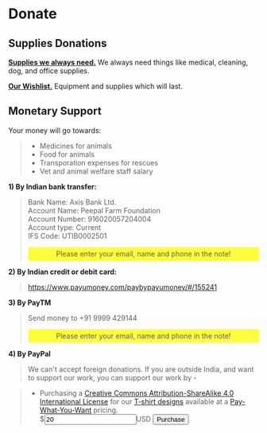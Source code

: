Donate
=========

<!--
Apart from our regular expenses, we are currently fundraising for -
-------

* Monthly commitment for us to hire a vet
-->

Supplies Donations
----------
[**Supplies we always need.**]( ?p=supplies "supplies" ) We always need things like medical, cleaning, dog, and office supplies.

[**Our Wishlist.**]( ?p=wishlist "wishlist" ) Equipment and supplies which will last.

Monetary Support
----------
Your money will go towards:

> * Medicines for animals
> * Food for animals
> * Transporation expenses for rescues
> * Vet and animal welfare staff salary


**1) By Indian bank transfer:**

> Bank Name: Axis Bank Ltd.<br/>
> Account Name: Peepal Farm Foundation<br/>
> Account Number: 916020057204004<br/>
> Account type: Current<br/>
> IFS Code: UTIB0002501<br/>
> <div style="background-color:rgba(255, 255, 0, .75); text-align:center; vertical-align: middle; padding:5px 0;">Please enter your email, name and phone in the note!</div>

**2) By Indian credit or debit card:**

> https://www.payumoney.com/paybypayumoney/#/155241


**3) By PayTM**

> Send money to +91 9999 429144
> <div style="background-color:rgba(255, 255, 0, .75); text-align:center; vertical-align: middle; padding:5px 0;">Please enter your email, name and phone in the note!</div>

**4) By PayPal**

> We can't accept foreign donations. If you are outside India, and want to support our work, you can support our work by -

> * Purchasing a <a rel="license" href="http://creativecommons.org/licenses/by-sa/4.0/" target="_blank">Creative Commons Attribution-ShareAlike 4.0 International License</a> for our <a href="https://peepalfarm.threadless.com" target="_blank">T-shirt designs</a> available at a <a href="https://en.wikipedia.org/wiki/Pay_what_you_want" target="_blank">Pay-What-You-Want</a> pricing. <form method="get" action="https://www.e-junkie.com/ecom/gb.php"><input type="hidden" name="c" value="single"/><input type="hidden" name="cl" value="328984"/><input type="hidden" name="i" value="1579572"/>$<input type="text" name="price" value="20">USD <input type="submit" name="submit" value="Purchase"/></form>

<!--
> * Purchasing a subscription to our recipe of the month club. We will pick and select
<form method="get" action="https://www.e-junkie.com/ecom/gb.php">
  <input type="hidden" name="c" value="single"/>
  <input type="hidden" name="cl" value="328984"/>
  <input type="hidden" name="i" value="1579572"/>
  $<input type="text" name="price" value="20">USD<br/>
  <input type="submit" name="submit" value="Purchase"/>
</form>
-->

